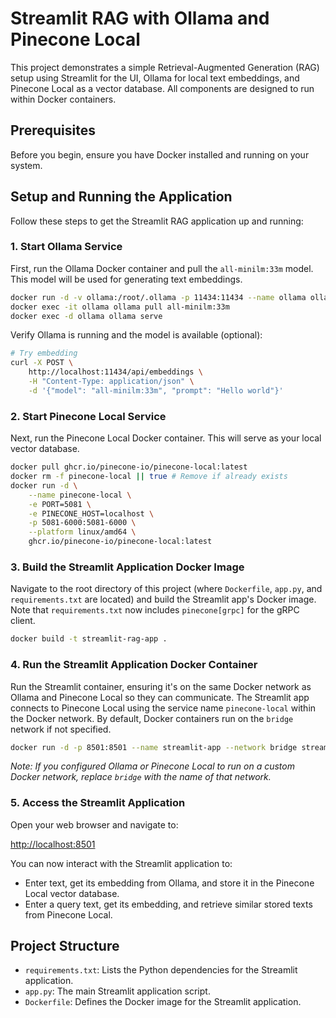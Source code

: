 # Streamlit RAG with Ollama and Pinecone Local

This project demonstrates a simple Retrieval-Augmented Generation (RAG) setup using Streamlit for the UI, Ollama for local text embeddings, and Pinecone Local as a vector database. All components are designed to run within Docker containers.

## Prerequisites

Before you begin, ensure you have Docker installed and running on your system.

## Setup and Running the Application

Follow these steps to get the Streamlit RAG application up and running:

### 1. Start Ollama Service

First, run the Ollama Docker container and pull the `all-minilm:33m` model. This model will be used for generating text embeddings.

```bash
docker run -d -v ollama:/root/.ollama -p 11434:11434 --name ollama ollama/ollama
docker exec -it ollama ollama pull all-minilm:33m
docker exec -d ollama ollama serve
```

Verify Ollama is running and the model is available (optional):
```bash
# Try embedding
curl -X POST \
    http://localhost:11434/api/embeddings \
    -H "Content-Type: application/json" \
    -d '{"model": "all-minilm:33m", "prompt": "Hello world"}'
```

### 2. Start Pinecone Local Service

Next, run the Pinecone Local Docker container. This will serve as your local vector database.

```bash
docker pull ghcr.io/pinecone-io/pinecone-local:latest
docker rm -f pinecone-local || true # Remove if already exists
docker run -d \
    --name pinecone-local \
    -e PORT=5081 \
    -e PINECONE_HOST=localhost \
    -p 5081-6000:5081-6000 \
    --platform linux/amd64 \
    ghcr.io/pinecone-io/pinecone-local:latest
```

### 3. Build the Streamlit Application Docker Image

Navigate to the root directory of this project (where `Dockerfile`, `app.py`, and `requirements.txt` are located) and build the Streamlit app's Docker image. Note that `requirements.txt` now includes `pinecone[grpc]` for the gRPC client.

```bash
docker build -t streamlit-rag-app .
```

### 4. Run the Streamlit Application Docker Container

Run the Streamlit container, ensuring it's on the same Docker network as Ollama and Pinecone Local so they can communicate. The Streamlit app connects to Pinecone Local using the service name `pinecone-local` within the Docker network. By default, Docker containers run on the `bridge` network if not specified.

```bash
docker run -d -p 8501:8501 --name streamlit-app --network bridge streamlit-rag-app
```
*Note: If you configured Ollama or Pinecone Local to run on a custom Docker network, replace `bridge` with the name of that network.*

### 5. Access the Streamlit Application

Open your web browser and navigate to:

[http://localhost:8501](http://localhost:8501)

You can now interact with the Streamlit application to:
*   Enter text, get its embedding from Ollama, and store it in the Pinecone Local vector database.
*   Enter a query text, get its embedding, and retrieve similar stored texts from Pinecone Local.

## Project Structure

*   `requirements.txt`: Lists the Python dependencies for the Streamlit application.
*   `app.py`: The main Streamlit application script.
*   `Dockerfile`: Defines the Docker image for the Streamlit application.
